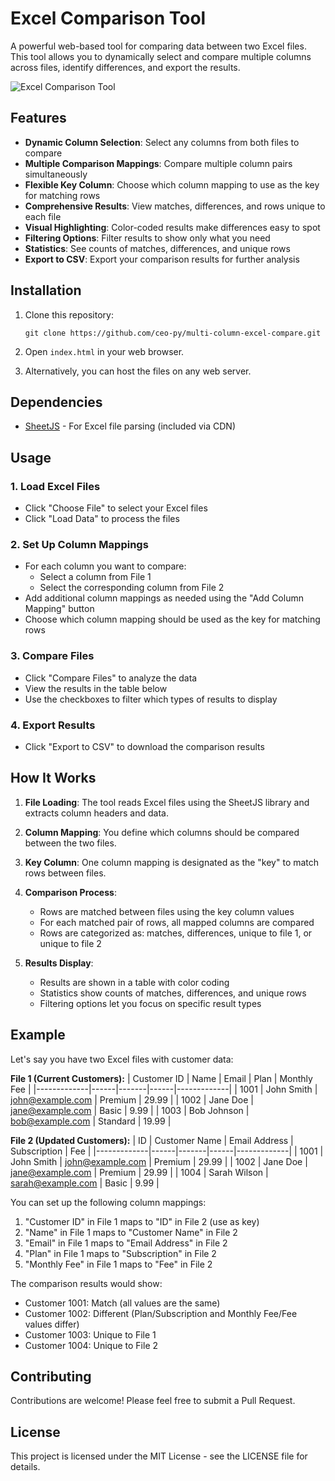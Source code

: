 
# Excel Comparison Tool

A powerful web-based tool for comparing data between two Excel files. This tool allows you to dynamically select and compare multiple columns across files, identify differences, and export the results.

![Excel Comparison Tool](https://via.placeholder.com/800x400?text=Excel+Comparison+Tool)

## Features

- **Dynamic Column Selection**: Select any columns from both files to compare
- **Multiple Comparison Mappings**: Compare multiple column pairs simultaneously
- **Flexible Key Column**: Choose which column mapping to use as the key for matching rows
- **Comprehensive Results**: View matches, differences, and rows unique to each file
- **Visual Highlighting**: Color-coded results make differences easy to spot
- **Filtering Options**: Filter results to show only what you need
- **Statistics**: See counts of matches, differences, and unique rows
- **Export to CSV**: Export your comparison results for further analysis

## Installation

1. Clone this repository:
   ```
   git clone https://github.com/ceo-py/multi-column-excel-compare.git
   ```

2. Open `index.html` in your web browser.

3. Alternatively, you can host the files on any web server.

## Dependencies

- [SheetJS](https://sheetjs.com/) - For Excel file parsing (included via CDN)

## Usage

### 1. Load Excel Files

- Click "Choose File" to select your Excel files
- Click "Load Data" to process the files

### 2. Set Up Column Mappings

- For each column you want to compare:
  - Select a column from File 1
  - Select the corresponding column from File 2
- Add additional column mappings as needed using the "Add Column Mapping" button
- Choose which column mapping should be used as the key for matching rows

### 3. Compare Files

- Click "Compare Files" to analyze the data
- View the results in the table below
- Use the checkboxes to filter which types of results to display

### 4. Export Results

- Click "Export to CSV" to download the comparison results

## How It Works

1. **File Loading**: The tool reads Excel files using the SheetJS library and extracts column headers and data.

2. **Column Mapping**: You define which columns should be compared between the two files.

3. **Key Column**: One column mapping is designated as the "key" to match rows between files.

4. **Comparison Process**:
   - Rows are matched between files using the key column values
   - For each matched pair of rows, all mapped columns are compared
   - Rows are categorized as: matches, differences, unique to file 1, or unique to file 2

5. **Results Display**:
   - Results are shown in a table with color coding
   - Statistics show counts of matches, differences, and unique rows
   - Filtering options let you focus on specific result types

## Example

Let's say you have two Excel files with customer data:

**File 1 (Current Customers):**
| Customer ID | Name | Email | Plan | Monthly Fee |
|-------------|------|-------|------|-------------|
| 1001 | John Smith | john@example.com | Premium | 29.99 |
| 1002 | Jane Doe | jane@example.com | Basic | 9.99 |
| 1003 | Bob Johnson | bob@example.com | Standard | 19.99 |

**File 2 (Updated Customers):**
| ID | Customer Name | Email Address | Subscription | Fee |
|-------------|------|-------|------|-------------|
| 1001 | John Smith | john@example.com | Premium | 29.99 |
| 1002 | Jane Doe | jane@example.com | Premium | 29.99 |
| 1004 | Sarah Wilson | sarah@example.com | Basic | 9.99 |

You can set up the following column mappings:
1. "Customer ID" in File 1 maps to "ID" in File 2 (use as key)
2. "Name" in File 1 maps to "Customer Name" in File 2
3. "Email" in File 1 maps to "Email Address" in File 2
4. "Plan" in File 1 maps to "Subscription" in File 2
5. "Monthly Fee" in File 1 maps to "Fee" in File 2

The comparison results would show:
- Customer 1001: Match (all values are the same)
- Customer 1002: Different (Plan/Subscription and Monthly Fee/Fee values differ)
- Customer 1003: Unique to File 1
- Customer 1004: Unique to File 2

## Contributing

Contributions are welcome! Please feel free to submit a Pull Request.

## License

This project is licensed under the MIT License - see the LICENSE file for details.
